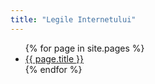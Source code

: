```yaml
---
title: "Legile Internetului"
---
```

<ul>
  {% for page in site.pages %}
    <li>
      <a href="{{ site.base_url }}{{ page.url }}">{{ page.title }}</a>
    </li>
  {% endfor %}
</ul>
